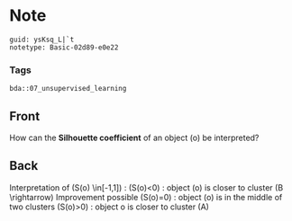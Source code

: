 # Note
```
guid: ysKsq_L|`t
notetype: Basic-02d89-e0e22
```

### Tags
```
bda::07_unsupervised_learning
```

## Front
How can the <b>Silhouette coefficient</b> of an object \(o\) be
interpreted?

## Back
Interpretation of \(S(o) \in[-1,1]\) :
\(S(o)<0\) : object \(o\) is closer to cluster \(B \rightarrow\) Improvement possible
\(S(o)=0\) : object \(o\) is in the middle of two clusters
\(S(o)>0\) : object o is closer to cluster \(A\)
